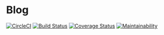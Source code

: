   # Blog
[![CircleCI](https://circleci.com/gh/oti4me/blog-server/tree/develop.svg?style=svg)](https://circleci.com/gh/oti4me/blog-server/tree/develop)
[![Build Status](https://travis-ci.org/oti4me/blog-server.svg?branch=develop)](https://travis-ci.org/oti4me/blog-server)
[![Coverage Status](https://coveralls.io/repos/github/oti4me/blog-server/badge.svg?branch=develop)](https://coveralls.io/github/oti4me/blog-server?branch=develop)
[![Maintainability](https://api.codeclimate.com/v1/badges/54acbde88a490d2e9dbc/maintainability)](https://codeclimate.com/github/oti4me/blog-server/maintainability)
